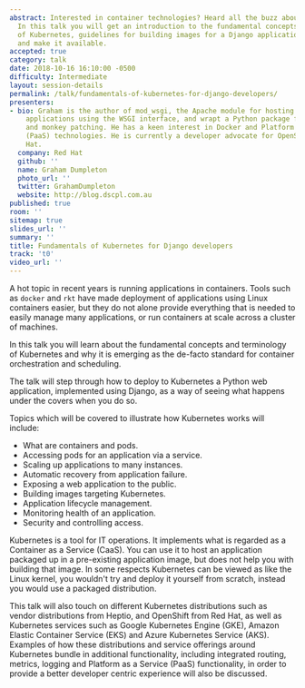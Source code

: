 ```yaml
---
abstract: Interested in container technologies? Heard all the buzz about Kubernetes?
  In this talk you will get an introduction to the fundamental concepts and terminology
  of Kubernetes, guidelines for building images for a Django application, deploy it
  and make it available.
accepted: true
category: talk
date: 2018-10-16 16:10:00 -0500
difficulty: Intermediate
layout: session-details
permalink: /talk/fundamentals-of-kubernetes-for-django-developers/
presenters:
- bio: Graham is the author of mod_wsgi, the Apache module for hosting of Python web
    applications using the WSGI interface, and wrapt a Python package for decorators
    and monkey patching. He has a keen interest in Docker and Platform as a Service
    (PaaS) technologies. He is currently a developer advocate for OpenShift at Red
    Hat.
  company: Red Hat
  github: ''
  name: Graham Dumpleton
  photo_url: ''
  twitter: GrahamDumpleton
  website: http://blog.dscpl.com.au
published: true
room: ''
sitemap: true
slides_url: ''
summary: ''
title: Fundamentals of Kubernetes for Django developers
track: 't0'
video_url: ''
---
```


A hot topic in recent years is running applications in containers. Tools such as ``docker`` and ``rkt`` have made deployment of applications using Linux containers easier, but they do not alone provide everything that is needed to easily manage many applications, or run containers at scale across a cluster of machines.

In this talk you will learn about the fundamental concepts and terminology of Kubernetes and why it is emerging as the de-facto standard for container orchestration and scheduling.

The talk will step through how to deploy to Kubernetes a Python web application, implemented using Django, as a way of seeing what happens under the covers when you do so.

Topics which will be covered to illustrate how Kubernetes works will include:

* What are containers and pods.
* Accessing pods for an application via a service.
* Scaling up applications to many instances.
* Automatic recovery from application failure.
* Exposing a web application to the public.
* Building images targeting Kubernetes.
* Application lifecycle management.
* Monitoring health of an application.
* Security and controlling access.

Kubernetes is a tool for IT operations. It implements what is regarded as a Container as a Service (CaaS). You can use it to host an application packaged up in a pre-existing application image, but does not help you with building that image. In some respects Kubernetes can be viewed as like the Linux kernel, you wouldn't try and deploy it yourself from scratch, instead you would use a packaged distribution.

This talk will also touch on different Kubernetes distributions such as vendor distributions from Heptio, and OpenShift from Red Hat, as well as Kubernetes services such as Google Kubernetes Engine (GKE), Amazon Elastic Container Service (EKS) and Azure Kubernetes Service (AKS). Examples of how these distributions and service offerings around Kubernetes bundle in additional functionality, including integrated routing, metrics, logging and Platform as a Service (PaaS) functionality, in order to provide a better developer centric experience will also be discussed.
